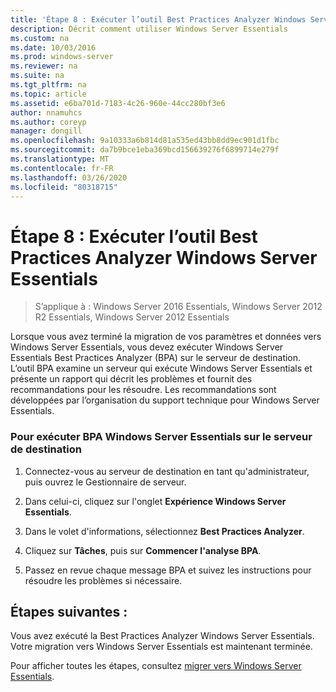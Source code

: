```yaml
---
title: 'Étape 8 : Exécuter l’outil Best Practices Analyzer Windows Server Essentials'
description: Décrit comment utiliser Windows Server Essentials
ms.custom: na
ms.date: 10/03/2016
ms.prod: windows-server
ms.reviewer: na
ms.suite: na
ms.tgt_pltfrm: na
ms.topic: article
ms.assetid: e6ba701d-7183-4c26-960e-44cc280bf3e6
author: nnamuhcs
ms.author: coreyp
manager: dongill
ms.openlocfilehash: 9a10333a6b814d81a535ed43bb8dd9ec901d1fbc
ms.sourcegitcommit: da7b9bce1eba369bcd156639276f6899714e279f
ms.translationtype: MT
ms.contentlocale: fr-FR
ms.lasthandoff: 03/26/2020
ms.locfileid: "80318715"
---
```

# <a name="step-8-run-the-windows-server-essentials-best-practices-analyzer"></a>Étape 8 : Exécuter l’outil Best Practices Analyzer Windows Server Essentials

>S’applique à : Windows Server 2016 Essentials, Windows Server 2012 R2 Essentials, Windows Server 2012 Essentials

Lorsque vous avez terminé la migration de vos paramètres et données vers Windows Server Essentials, vous devez exécuter Windows Server Essentials Best Practices Analyzer (BPA) sur le serveur de destination. L’outil BPA examine un serveur qui exécute Windows Server Essentials et présente un rapport qui décrit les problèmes et fournit des recommandations pour les résoudre. Les recommandations sont développées par l’organisation du support technique pour Windows Server Essentials.  
  
### <a name="to-run-the--windows-server-essentials-bpa-on-the-destination-server"></a>Pour exécuter BPA Windows Server Essentials sur le serveur de destination  
  
1.  Connectez-vous au serveur de destination en tant qu'administrateur, puis ouvrez le Gestionnaire de serveur.  
  
2.  Dans celui-ci, cliquez sur l'onglet **Expérience Windows Server Essentials**.  
  
3.  Dans le volet d'informations, sélectionnez **Best Practices Analyzer**.  
  
4.  Cliquez sur **Tâches**, puis sur **Commencer l'analyse BPA**.  
  
5.  Passez en revue chaque message BPA et suivez les instructions pour résoudre les problèmes si nécessaire.  
  
## <a name="next-steps"></a>Étapes suivantes :  
 Vous avez exécuté la Best Practices Analyzer Windows Server Essentials. Votre migration vers Windows Server Essentials est maintenant terminée.  
  

Pour afficher toutes les étapes, consultez [migrer vers Windows Server Essentials](Migrate-from-Previous-Versions-to-Windows-Server-Essentials-or-Windows-Server-Essentials-Experience.md).

